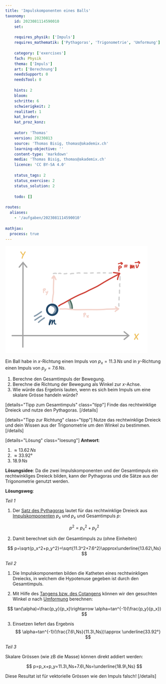```yaml
---
title: 'Impulskomponenten eines Balls'
taxonomy:
	id: 2023081114590010
	set:

	requires_physik: ['Impuls']
	requires_mathematik: ['Pythagoras', 'Trigonometrie', 'Umformung']

	category: ['exercises']
	fach: Physik
	thema: ['Impuls']
	art: ['Berechnung']
	needsSupport: 0
	needsTool: 0

	hints: 2
	bloom: 
	schritte: 6
	schwierigkeit: 2
	realitaet: 1
	kat_bruder:
	kat_proz_konz: 

	autor: 'Thomas'
	version: 20230813
	source: 'Thomas Bisig, thomas@akademix.ch'
	learning-objective: ''
	content-type: 'markdown'
	media: 'Thomas Bisig, thomas@akademix.ch'
	licence: 'CC BY-SA 4.0'

	status_tags: 2
	status_exercise: 2
	status_solution: 2

	todo: []

routes:
  aliases:
    - '/aufgaben/2023081114590010'

mathjax:
  process: true
---
```


![Impulskomponenten eines Balls](impulskomponenten_eines_balls.svg?resize=400,300&class=float-right) 

Ein Ball habe in $x$-Richtung einen Impuls von $p_x=11.3\,Ns$ und in $y$-Richtung einen Impuls von $p_y=7.6\,Ns$. 

1. Berechne den Gesamtimpuls der Bewegung.
2. Berechne die Richtung der Bewegung als Winkel zur $x$-Achse.
3. Wie würde das Ergebnis lauten, wenn es sich beim Impuls um eine skalare Grösse handeln würde?

[details="Tipp zum Gesamtimpuls" class="tipp"]
Finde das rechtwinklige Dreieck und nutze den Pythagoras.
[/details]

[details="Tipp zur Richtung" class="tipp"]
Nutze das rechtwinklige Dreieck und dein Wissen aus der Trigonometrie um den Winkel zu bestimmen.
[/details]

[details="Lösung" class="loesung"]
**Antwort**:
1. $\approx 13.62\,Ns$
2. $\approx 33.92°$
3. $18.9\,Ns$

**Lösungsidee**:
Da die zwei Impulskomponenten und der Gesamtimpuls ein rechtwinkliges Dreieck bilden, kann der Pythagoras und die Sätze aus der Trigonometrie genutzt werden.

**Lösungsweg**:

_Teil 1_

1. Der [Satz des Pythagoras](/konzepte/pythagoras) lautet für das rechtwinklige Dreieck aus [Impulskomponenten](/konzepte/impuls) $p_x$ und $p_x$ und Gesamtimpuls $p$:

$$
p^2=p_x^2+p_y^2
$$

2. Damit berechnet sich der Gesamtimpuls zu (ohne Einheiten)

$$
p=\sqrt{p_x^2+p_y^2}=\sqrt{11.3^2+7.6^2}\approx\underline{13.62\,Ns} 
$$

_Teil 2_

1. Die Impulskomponenten bilden die Katheten eines rechtwinkligen Dreiecks, in welchem die Hypotenuse gegeben ist durch den Gesamtimpuls.

2. Mit Hilfe des [Tangens bzw. des Cotangens](/konzepte/trigonometrie) können wir den gesuchten Winkel $\alpha$ nach [Umformung](/konzepte/umformung) berechnen:

$$
tan(\alpha)=\frac{p_y}{p_x}\rightarrow \alpha=tan^{-1}(\frac{p_y}{p_x})
$$

3. Einsetzen liefert das Ergebnis
$$
\alpha=tan^{-1}(\frac{7.6\,Ns}{11.3\,Ns})\approx \underline{33.92°}
$$

_Teil 3_

Skalare Grössen (wie zB die Masse) können direkt addiert werden:

$$
p=p_x+p_y=11.3\,Ns+7.6\,Ns=\underline{18.9\,Ns}
$$

Diese Resultat ist für vektorielle Grössen wie den Impuls falsch!
[/details]